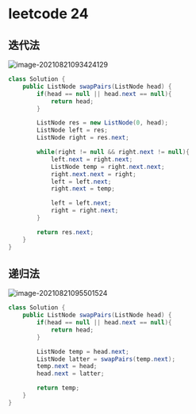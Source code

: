 # leetcode 24



## 迭代法

![image-20210821093424129](C:\Users\94125\AppData\Roaming\Typora\typora-user-images\image-20210821093424129.png)

```java
class Solution {
    public ListNode swapPairs(ListNode head) {
        if(head == null || head.next == null){
            return head;
        }

        ListNode res = new ListNode(0, head);
        ListNode left = res;
        ListNode right = res.next;

        while(right != null && right.next != null){
            left.next = right.next;
            ListNode temp = right.next.next;
            right.next.next = right;
            left = left.next;
            right.next = temp;

            left = left.next;
            right = right.next;
        }

        return res.next;
    }
}
```









## 递归法

![image-20210821095501524](C:\Users\94125\AppData\Roaming\Typora\typora-user-images\image-20210821095501524.png)

```java
class Solution {
    public ListNode swapPairs(ListNode head) {
        if(head == null || head.next == null){
            return head;
        }

        ListNode temp = head.next;
        ListNode latter = swapPairs(temp.next);
        temp.next = head;
        head.next = latter;

        return temp;
    }
}
```

















